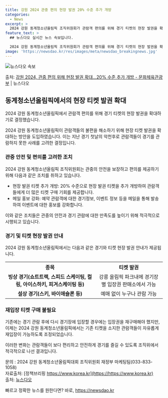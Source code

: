 ```yaml
---
title: 강원 2024 관중 편의 현장 발권 20% 수준 추가 개방
categories:
  - News
excerpt: >
  2024 강원 동계청소년올림픽 조직위원회가 관람객 편의를 위해 경기 티켓의 현장 발권을 확대한다. 이는 경기…
feature_text: >
  ## 뉴스다오 실시간 뉴스 속보입니다.

  2024 강원 동계청소년올림픽 조직위원회가 관람객 편의를 위해 경기 티켓의 현장 발권을 확대한다. 이는 경기…
image: 'https://newsdao.kr/res/images/meta/newsdao_breakingnews.jpg'
---
```


![뉴스다오 속보](https://newsdao.kr/res/images/meta/newsdao_breakingnews.jpg)

<p>출처: <a href="https://newsdao.kr/3056" rel="dofollow">강원 2024, 관중 편의 위해 현장 발권 확대…20% 수준 추가 개방 - 문화체육관광부</a> | 뉴스다오</p>

<h2 data-ke-size="size26">동계청소년올림픽에서의 현장 티켓 발권 확대</h2>
2024 강원 동계청소년올림픽에서 관람객 편의를 위해 경기 티켓의 현장 발권을 확대하기로 결정했습니다.

<p data-ke-size="size16">2024 강원 동계청소년올림픽이 관람객들의 불편을 해소하기 위해 현장 티켓 발권을 확대하는 방안을 도입하였습니다. 이는 지난 경기 첫날의 악천후로 관람객들이 경기를 관람하지 못한 사례를 고려한 결정입니다.</p>

<h3>관중 안전 및 편의를 고려한 조치</h3>
2024 강원 동계청소년올림픽 조직위원회는 관중의 안전을 보장하고 편의를 제공하기 위해 다음과 같은 조치를 취하고 있습니다.
<ul>
<li>현장 발권 티켓 추가 개방: 20% 수준으로 현장 발권 티켓을 추가 개방하여 관람객들에게 더 많은 티켓 구매 기회를 제공합니다.</li>
<li>메일 홍보 강화: 예약 관람객에 대한 경기정보, 이벤트 정보 등을 메일을 통해 발송하여 이벤트에 대한 홍보를 강화합니다.</li>
</ul>

<p data-ke-size="size16">이와 같은 조치들은 관중의 안전과 경기 관람에 대한 만족도를 높이기 위해 적극적으로 시행되고 있습니다.</p>

<h3>경기 및 티켓 현장 발권 안내</h3>
2024 강원 동계청소년올림픽에서는 다음과 같은 경기와 티켓 현장 발권 안내가 제공됩니다.
<table>
<tr>
<th>종목</th>
<th>티켓 발권</th>
</tr>
<tr>
<td style="text-align: center; height: 17px;"><b>빙상 경기(쇼트트랙, 스피드 스케이팅, 컬링, 아이스하키, 피겨스케이팅 등)</b></td>
<td style="text-align: center; height: 17px;">강릉 올림픽 파크내에 경기장별 입장권 판매소에서 가능</td>
</tr>
<tr>
<td style="text-align: center; height: 17px;"><b>설상 경기(스키, 바이애슬론 등)</b></td>
<td style="text-align: center; height: 17px;">예매 없이 누구나 관람 가능</td>
</tr>
</table>

<h3>재입장 티켓 구매 불필요</h3>
기존에는 경기 관람 후에 다시 경기장에 입장할 경우에는 입장권을 재구매해야 했지만, 이제는 2024 강원 동계청소년올림픽에서는 기존 티켓을 소지한 관람객들이 자유롭게 재입장이 가능하도록 조정되었습니다.

<p data-ke-size="size16">이러한 변화는 관람객들이 보다 편리하고 안전하게 경기를 즐길 수 있도록 조직위에서 적극적으로 나선 결과입니다.</p>

문의 : 2024 강원 동계청소년올림픽대회 조직위원회 재정부 마케팅팀(033-833-1058)  
자료출처: [정책브리핑 https://www.korea.kr](https://https://www.korea.kr)  
출처: [뉴스다오](https://newsdao.kr/3056) 

빠르고 정확한 뉴스를 원한다면? 바로, <a href="https://newsdao.kr" rel="dofollow">https://newsdao.kr</a>


    
